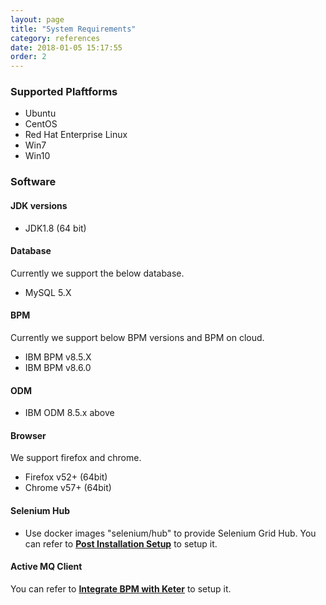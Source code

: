 ```yaml
---
layout: page
title: "System Requirements"
category: references
date: 2018-01-05 15:17:55
order: 2
---
```



### Supported Plaftforms

- Ubuntu
- CentOS
- Red Hat Enterprise Linux 
- Win7
- Win10

### Software

#### JDK versions

- JDK1.8 (64 bit)

#### Database

Currently we support the below database.

- MySQL 5.X

#### BPM 

Currently we support below BPM versions and BPM on cloud.

* IBM BPM v8.5.X
* IBM BPM v8.6.0

#### ODM
- IBM ODM 8.5.x above

#### Browser
We support firefox and chrome.
* Firefox v52+ (64bit)
* Chrome  v57+ (64bit)

#### Selenium Hub

* Use docker images "selenium/hub" to provide Selenium Grid Hub.
You can refer to **[Post Installation Setup]** to setup it.
 
[link]: ../installation/installation-preparation.html

#### Active MQ Client
You can refer to **[Integrate BPM with Keter]** to setup it.

[Integrate BPM with Keter]: ../operation/operation-configure-def.html
[Post Installation Setup]:  ../installation/installlation-post-installation.html
